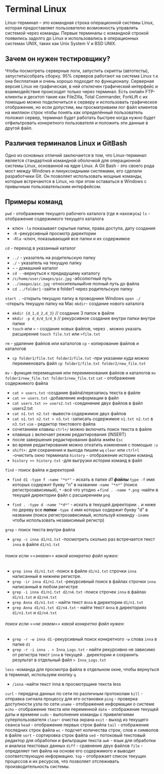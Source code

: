  # Terminal Linux
Linux-терминал – это командная строка операционной системы Linux, которая предоставляет пользователю возможность управлять системой через команды. Первые терминалы с командной строкой появились задолго до Linux и использовались в операционных системах UNIX, таких как Unix System V и BSD UNIX.
## Зачем он нужен тестировщику?
Чтобы посмотреть серверные логи, запустить скрипты (автотесты), запустить\собрать сборку. 95% серверов работают на система Linux т.к она бесплатная и очень хорошо подходит по функционалу. Серверная версия Linux не графическая, в ней отключен графический интерфейс и взаимодействие происходит только через терминал. Есть онлайн FTP-клиенты и десктоп такие как FileZilla, Total Commander, ForkLift с их помощью можно подключиться к серверу и использовать графическое отображение, но если допустим, мы просматриваем лог файл клиентов на миллион строк чтобы понять как определённый пользователь положил сервер, терминал будет работать быстрее когда нужно будет отфильтровать конкретного пользователя и положить эти данные в другой файл.
## Различия терминалов Linux и GitBash
Одно из основных отличий заключается в том, что Linux-терминал является стандартной командной оболочкой для операционной системы Linux, основанной на ядре Linux. А Git Bash - это своего рода мост между Windows и линуксоидными системами, его сделали разработчики Git. Он позволяет использовать мощные команды, которые встречаются в Linux, но при этом оставаться в Windows с привычным пользовательским интерфейсом.
## Примеры команд
`pwd` - отображение текущего рабочего каталога (где я нахожусь)
`ls` - отображение содержимого текущего каталога
+ ключ `-la` показывает скрытые папки, права доступа, дату создания
+ `-R` -рекурсивный просмотр директории
+ `-Rla` -ключ, показывающий все папки и их содержимое

`cd` - переход в указанный каталог
+ `../` - указатель на родительскую папку
+ `./` - указатель на текущую папку
+ `~` - домашний каталог
+ `cd -` -вернуться к предидущему каталогу
+  `/c/home/user/images/pic.jpg` -абсолютный путь 
+  `../images/pic.jpg` -относительный\не полный путь до файла
+ `cd ../folder1` -зайти в folder1 через родительскую папку

`start .` -открыть текущую папку в проводнике Windows
`open ./` -открыть текущую папку на Mac
`mkdir`- создание нового каталога 
+ `mkdir {d_1,d_2,d_3}` // создание 3 папок в файле
+ `mkdir -p d_4/d_5/d_6` // рекурсивное создание внутри папки внутри папки 
+ `touch` или `>` - создание новых файлов, через `.` можно указать расширение `touch file.txt` или `>file.txt`

`rm` - удаление файлов или каталогов
`cp` - копирование файлов и каталогов
+ `cp folder1/file.txt folder2/file.txt` -при указании куда можно переименовать файл `cp folder1/file.txt folder2/new_file.txt` 

`mv` - функция перемещения или переименования файлов и каталогов `mv folder2/new_file.txt folder3/new_file.txt`
`cat` - отображение содержимого файла
+ `cat > users.txt` -создание файла\перезапись текста в файле
+ `cat >> users.txt` -добавление информации в файл
+ `cat users.txt >> users2.txt` -соединение двух файлов в файл users2.txt
+ `cat n1.txt n2.txt` -вывести содержимое двух файлов
+ `cat n1.txt n2.txt > n3.txt` -записать содержимое `n1.txt n2.txt` в `n3.txt`
`vim` - редактор текстового файла
+ сочетанием клавиш `ctrl+/` можно включить поиск текста в файле
+ клавиша `i` включает режим редактирования (INSERT)
+ после завершения редактирования файла жмём `Esc`
+ во время редактирования можно откатить изменения с помощью `:u`
+ `shift+:` для сохранения и выхода пишем `wq`
`clear` или `ctrl+l` -очистить окно терминала 
`history` - отображение истории команд
+ `history >> history.txt` -для выгрузки истории команд в файл

`find` - поиск файла и директорий
+ `find d1 -type f -name "*n*"` - искать в папке _d1_ ***файлы*** `type -f` имя которых содержит букву "n" в названии `-name "*n*"` (поиск регистрозависимый), `*` -всё что угодно
+`find . -name *.png` -найти в текущей директории файл с расширением `png`

+ `find . -type d -name "*d*"` - искать в текущей директории `.` и ниже по дереву все ***папки*** `-type d` имя которых содержит букву "d" в названии (поиск регистрозависимый, используй команду `-iname` чтобы использовать независимый регистр)

`grep` - поиск текста внутри файла
+ `grep -c inna d1/n1.txt` -посмотреть сколько раз встречается текст `inna` в файле `d1/n1.txt`
###### поиск если ==знаем== какой конкретно файл нужен:
+ `grep inna d1/n1.txt` -поиск в файле `d1/n1.txt` строчки `inna` написанный в нижнем регистре.
+ `grep -ir inna d1/n1.txt` -рекурсивный поиск в файлах строчки `inna` написанный в любом регистре
+  `grep -i inna d1/n1.txt d2/n4.txt` -поиск строчек `inna` в файлах `d1/n1.txt` и `d2/n4.txt`
+ `grep Anna d1/n1.txt` - найти текст `Anna` в директории `d1/n1.txt`
+ `grep Anna d1/n1.txt d2/n4.txt` - найти текст `Anna` в директориях `d1/n1.txt` и `d2/n4.txt`
###### поиск если ==не знаем== какой конкретно файл нужен:
+ `grep -r -w inna d1` -рекурсивный поиск конкретного `-w` слова `inna` в папке `d1`
+ `grep -r -i inna . > Inna_Logs.txt` - найти рекурсивно не зависимо от регистра текст `inna` в текущей `.` директории и сохранить результат в отдельный файл `> Inna_Logs.txt`


`less` -команда для просмотра файла в отдельном окне, чтобы вернуться в терминал, используем кнопку `q`
+ `/inna` -найти текст inna в просмотрщике текста less



`curl` - передача данных по сети по различным протоколам
`kill` - отправка сигнала процессу для его остановки
`ping` - проверка доступности узла по сети
`uname` - отображение информации о системе
`echo` - отображение текста или переменной
`date` - отображение текущей даты и времени
`sudo` - выполнение команды с привилегиями суперпользователя
`clear`- очистка экрана
`exit` - выход из текущего сеанса
`head` - отображение первых строк файла
`tail` - отображение последних строк файла
`wc` - подсчет количества строк, слов и символов в файле
`sort` - сортировка строк файла
`sed` - потоковый текстовый редактор для обработки и фильтрации текста
`awk` - язык для обработки и анализа текстовых данных
`diff` - сравнение двух файлов
`file` - определяет тип файла на основе его содержимого и выводит соответствующую информацию.
`top` - отображает список текущих процессов и их ресурсов, что позволяет отслеживать производительность системы.


